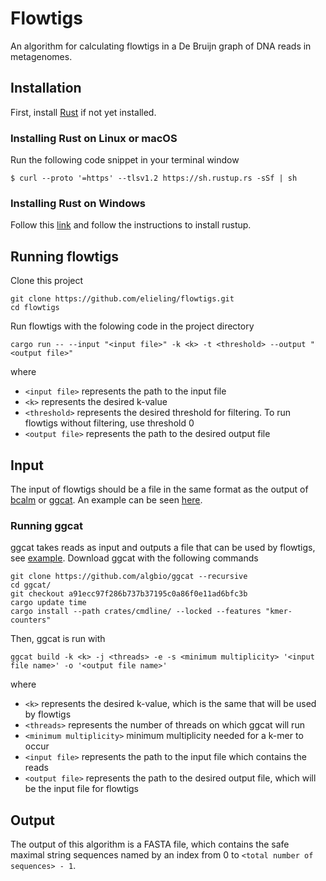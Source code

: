# Flowtigs

An algorithm for calculating flowtigs in a De Bruijn graph of DNA reads in metagenomes.

## Installation

First, install [Rust](https://rustup.rs/) if not yet installed.

### Installing Rust on Linux or macOS

Run the following code snippet in your terminal window

```
$ curl --proto '=https' --tlsv1.2 https://sh.rustup.rs -sSf | sh
```

### Installing Rust on Windows

Follow this [link](https://www.rust-lang.org/tools/install) and follow the instructions to install rustup.

## Running flowtigs

Clone this project
```
git clone https://github.com/elieling/flowtigs.git
cd flowtigs
```
Run flowtigs with the folowing code in the project directory
```
cargo run -- --input "<input file>" -k <k> -t <threshold> --output "<output file>"
```
where 
- `<input file>` represents the path to the input file
- `<k>` represents the desired k-value
- `<threshold>` represents the desired threshold for filtering. To run flowtigs without filtering, use threshold 0
- `<output file>` represents the path to the desired output file


## Input

The input of flowtigs should be a file in the same format as the output of [bcalm](https://github.com/GATB/bcalm) or [ggcat](https://github.com/algbio/ggcat). An example can be seen [here](https://github.com/elieling/flowtigs-data).

### Running ggcat

ggcat takes reads as input and outputs a file that can be used by flowtigs, see [example](https://github.com/elieling/flowtigs-data). Download ggcat with the following commands
```
git clone https://github.com/algbio/ggcat --recursive
cd ggcat/
git checkout a91ecc97f286b737b37195c0a86f0e11ad6bfc3b
cargo update time
cargo install --path crates/cmdline/ --locked --features "kmer-counters"
```

Then, ggcat is run with

```
ggcat build -k <k> -j <threads> -e -s <minimum multiplicity> '<input file name>' -o '<output file name>'
```
where 
- `<k>` represents the desired k-value, which is the same that will be used by flowtigs
- `<threads>` represents the number of threads on which ggcat will run
- `<minimum multiplicity>` minimum multiplicity needed for a k-mer to occur
- `<input file>` represents the path to the input file which contains the reads
- `<output file>` represents the path to the desired output file, which will be the input file for flowtigs

## Output

The output of this algorithm is a FASTA file, which contains the safe maximal string sequences named by an index from 0 to `<total number of sequences> - 1`.

